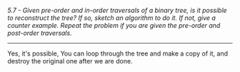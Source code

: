 *5.7 - Given pre-order and in-order traversals of a binary tree, is it possible to reconstruct the tree? If so, sketch an algorithm to do it. If not, give a counter example. Repeat the problem if you are given the pre-order and post-order traversals.*
***
Yes, it's possible, You can loop through the tree and make a copy of it, and destroy the original one after we are done.
